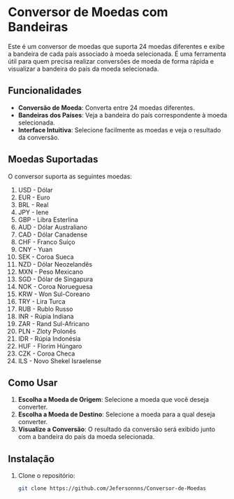 # Conversor de Moedas com Bandeiras

Este é um conversor de moedas que suporta 24 moedas diferentes e exibe a bandeira de cada país associado à moeda selecionada. É uma ferramenta útil para quem precisa realizar conversões de moeda de forma rápida e visualizar a bandeira do país da moeda selecionada.

## Funcionalidades

- **Conversão de Moeda**: Converta entre 24 moedas diferentes.
- **Bandeiras dos Países**: Veja a bandeira do país correspondente à moeda selecionada.
- **Interface Intuitiva**: Selecione facilmente as moedas e veja o resultado da conversão.

## Moedas Suportadas

O conversor suporta as seguintes moedas:

1.	USD - Dólar
2.	EUR - Euro
3.	BRL - Real
4.	JPY - Iene
5.	GBP - Libra Esterlina
6.	AUD - Dólar Australiano
7.	CAD - Dólar Canadense
8.	CHF - Franco Suíço
9.	CNY - Yuan
10.	SEK - Coroa Sueca
11.	NZD - Dólar Neozelandês
12.	MXN - Peso Mexicano
13.	SGD - Dólar de Singapura
14.	NOK - Coroa Norueguesa
15.	KRW - Won Sul-Coreano
16.	TRY - Lira Turca
17.	RUB - Rublo Russo
18.	INR - Rúpia Indiana
19.	ZAR - Rand Sul-Africano
20.	PLN - Zloty Polonês
21.	IDR - Rúpia Indonésia
22.	HUF - Florim Húngaro
23.	CZK - Coroa Checa
24.	ILS - Novo Shekel Israelense


## Como Usar

1. **Escolha a Moeda de Origem**: Selecione a moeda que você deseja converter.
2. **Escolha a Moeda de Destino**: Selecione a moeda para a qual deseja converter.
3. **Visualize a Conversão**: O resultado da conversão será exibido junto com a bandeira do país da moeda selecionada.

## Instalação

1. Clone o repositório:
   ```bash
   git clone https://github.com/Jefersonnns/Conversor-de-Moedas
